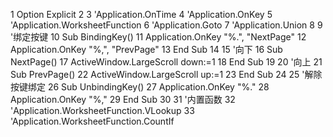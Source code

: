  1 Option Explicit
 2 
 3 'Application.OnTime
 4 'Application.OnKey
 5 'Application.WorksheetFunction
 6 'Application.Goto
 7 'Application.Union
 8 
 9 '绑定按键
10 Sub BindingKey()
11     Application.OnKey "%.", "NextPage"
12     Application.OnKey "%,", "PrevPage"
13 End Sub
14 
15 '向下
16 Sub NextPage()
17     ActiveWindow.LargeScroll down:=1
18 End Sub
19 
20 '向上
21 Sub PrevPage()
22     ActiveWindow.LargeScroll up:=1
23 End Sub
24 
25 '解除按键绑定
26 Sub UnbindingKey()
27     Application.OnKey "%."
28     Application.OnKey "%,"
29 End Sub
30 
31 '内置函数
32 'Application.WorksheetFunction.VLookup
33 'Application.WorksheetFunction.CountIf